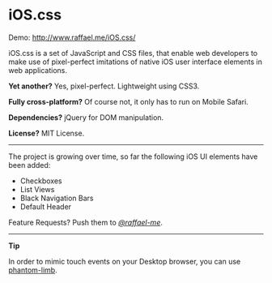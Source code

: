 iOS.css
=======

Demo: http://www.raffael.me/iOS.css/

iOS.css is a set of JavaScript and CSS files, that enable web developers to make use of pixel-perfect imitations of native iOS user interface elements in web applications.

**Yet another?**
Yes, pixel-perfect. Lightweight using CSS3.

**Fully cross-platform?**
Of course not, it only has to run on Mobile Safari.

**Dependencies?**
jQuery for DOM manipulation.

**License?**
MIT License.

---
The project is growing over time, so far the following iOS UI elements have been added:

* Checkboxes
* List Views
* Black Navigation Bars
* Default Header

Feature Requests? Push them to [*@raffael-me*](http://www.twitter.com/raffael-me).

---
**Tip**

In order to mimic touch events on your Desktop browser, you can use [phantom-limb](https://github.com/brian-c/phantom-limb).